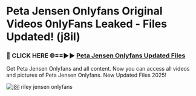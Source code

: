 # Peta Jensen Onlyfans Original Videos 0nlyFans Leaked - Files Updated! (j8il)

<h3>🔴 CLICK HERE 🌐==►► <a href="https://tinyurl.com/2jnfzry5" rel="nofollow">Peta Jensen Onlyfans Updated Files</a></h3>

Get Peta Jensen Onlyfans and all content. Now you can access all videos and pictures of Peta Jensen Onlyfans. New Updated Files 2025!

[![j8il](https://i.imgur.com/GyGTBgg.gif)](https://tinyurl.com/2jnfzry5)
riley jensen onlyfans